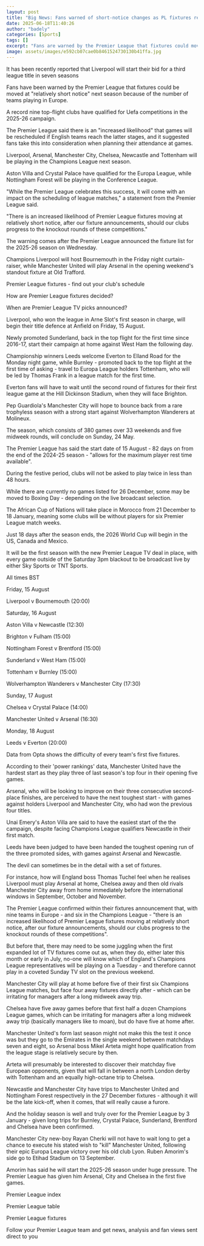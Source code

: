 ```yaml
---
layout: post
title: "Big News: Fans warned of short-notice changes as PL fixtures released"
date: 2025-06-18T11:40:26
author: "badely"
categories: [Sports]
tags: []
excerpt: "Fans are warned by the Premier League that fixtures could move at 'relatively short notice' next season because of the number of teams in Europe."
image: assets/images/e592cb07cae0b8461524730130b41ffa.jpg
---
```


It has been recently reported that Liverpool will start their bid for a third league title in seven seasons

Fans have been warned by the Premier League that fixtures could be moved at "relatively short notice" next season because of the number of teams playing in Europe.

A record nine top-flight clubs have qualified for Uefa competitions in the 2025-26 campaign.

The Premier League said there is an "increased likelihood" that games will be rescheduled if English teams reach the latter stages, and it suggested fans take this into consideration when planning their attendance at games.

Liverpool, Arsenal, Manchester City, Chelsea, Newcastle and Tottenham will be playing in the Champions League next season.

Aston Villa and Crystal Palace have qualified for the Europa League, while Nottingham Forest will be playing in the Conference League.

"While the Premier League celebrates this success, it will come with an impact on the scheduling of league matches," a statement from the Premier League said.

"There is an increased likelihood of Premier League fixtures moving at relatively short notice, after our fixture announcements, should our clubs progress to the knockout rounds of these competitions."

The warning comes after the Premier League announced the fixture list for the 2025-26 season on Wednesday.

Champions Liverpool will host Bournemouth in the Friday night curtain-raiser, while Manchester United will play Arsenal in the opening weekend's standout fixture at Old Trafford.

Premier League fixtures - find out your club's schedule

How are Premier League fixtures decided?

When are Premier League TV picks announced?

Liverpool, who won the league in Arne Slot's first season in charge, will begin their title defence at Anfield on Friday, 15 August.

Newly promoted Sunderland, back in the top flight for the first time since 2016-17, start their campaign at home against West Ham the following day.

Championship winners Leeds welcome Everton to Elland Road for the Monday night game, while Burnley - promoted back to the top flight at the first time of asking - travel to Europa League holders Tottenham, who will be led by Thomas Frank in a league match for the first time.

Everton fans will have to wait until the second round of fixtures for their first league game at the Hill Dickinson Stadium, when they will face Brighton.

Pep Guardiola's Manchester City will hope to bounce back from a rare trophyless season with a strong start against Wolverhampton Wanderers at Molineux.

The season, which consists of 380 games over 33 weekends and five midweek rounds, will conclude on Sunday, 24 May.

The Premier League has said the start date of 15 August - 82 days on from the end of the 2024-25 season - "allows for the maximum player rest time available".

During the festive period, clubs will not be asked to play twice in less than 48 hours.

While there are currently no games listed for 26 December, some may be moved to Boxing Day - depending on the live broadcast selection.

The African Cup of Nations will take place in Morocco from 21 December to 18 January, meaning some clubs will be without players for six Premier League match weeks.

Just 18 days after the season ends, the 2026 World Cup will begin in the US, Canada and Mexico.

It will be the first season with the new Premier League TV deal in place, with every game outside of the Saturday 3pm blackout to be broadcast live by either Sky Sports or TNT Sports.

All times BST

Friday, 15 August

Liverpool v Bournemouth (20:00)

Saturday, 16 August

Aston Villa v Newcastle (12:30)

Brighton v Fulham (15:00)

Nottingham Forest v Brentford (15:00)

Sunderland v West Ham (15:00)

Tottenham v Burnley (15:00)

Wolverhampton Wanderers v Manchester City (17:30)

Sunday, 17 August

Chelsea v Crystal Palace (14:00)

Manchester United v Arsenal (16:30)

Monday, 18 August

Leeds v Everton (20:00)

Data from Opta shows the difficulty of every team's first five fixtures.

According to their 'power rankings' data, Manchester United have the hardest start as they play three of last season's top four in their opening five games.

Arsenal, who will be looking to improve on their three consecutive second-place finishes, are perceived to have the next toughest start - with games against holders Liverpool and Manchester City, who had won the previous four titles.

Unai Emery's Aston Villa are said to have the easiest start of the the campaign, despite facing Champions League qualifiers Newcastle in their first match.

Leeds have been judged to have been handed the toughest opening run of the three promoted sides, with games against Arsenal and Newcastle.

The devil can sometimes be in the detail with a set of fixtures.

For instance, how will England boss Thomas Tuchel feel when he realises Liverpool must play Arsenal at home, Chelsea away and then old rivals Manchester City away from home immediately before the international windows in September, October and November.

The Premier League confirmed within their fixtures announcement that, with nine teams in Europe - and six in the Champions League - "there is an increased likelihood of Premier League fixtures moving at relatively short notice, after our fixture announcements, should our clubs progress to the knockout rounds of these competitions".

But before that, there may need to be some juggling when the first expanded lot of TV fixtures come out as, when they do, either later this month or early in July, no-one will know which of England's Champions League representatives will be playing on a Tuesday - and therefore cannot play in a coveted Sunday TV slot on the previous weekend.

Manchester City will play at home before five of their first six Champions League matches, but face four away fixtures directly after - which can be irritating for managers after a long midweek away trip.

Chelsea have five away games before that first half a dozen Champions League games, which can be irritating for managers after a long midweek away trip (basically managers like to moan), but do have five at home after.

Manchester United's form last season might not make this the test it once was but they go to the Emirates in the single weekend between matchdays seven and eight, so Arsenal boss Mikel Arteta might hope qualification from the league stage is relatively secure by then.

Arteta will presumably be interested to discover their matchday five European opponents, given that will fall in between a north London derby with Tottenham and an equally high-octane trip to Chelsea.

Newcastle and Manchester City have trips to Manchester United and Nottingham Forest respectively in the 27 December fixtures - although it will be the late kick-off, when it comes, that will really cause a furore.

And the holiday season is well and truly over for the Premier League by 3 January - given long trips for Burnley, Crystal Palace, Sunderland, Brentford and Chelsea have been confirmed.

Manchester City new-boy Rayan Cherki will not have to wait long to get a chance to execute his stated wish to "kill" Manchester United, following their epic Europa League victory over his old club Lyon. Ruben Amorim's side go to Etihad Stadium on 13 September.

Amorim has said he will start the 2025-26 season under huge pressure. The Premier League has given him Arsenal, City and Chelsea in the first five games.

Premier League index

Premier League table

Premier League fixtures

Follow your Premier League team and get news, analysis and fan views sent direct to you

